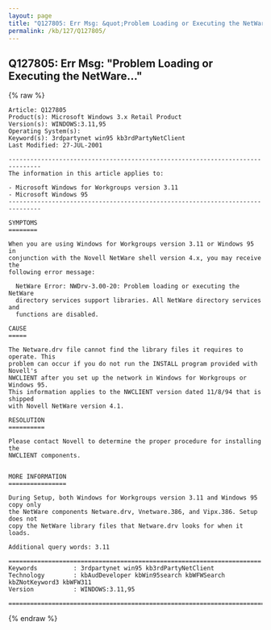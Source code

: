 ```yaml
---
layout: page
title: "Q127805: Err Msg: &quot;Problem Loading or Executing the NetWare...&quot;"
permalink: /kb/127/Q127805/
---
```


## Q127805: Err Msg: &quot;Problem Loading or Executing the NetWare...&quot;

{% raw %}

	Article: Q127805
	Product(s): Microsoft Windows 3.x Retail Product
	Version(s): WINDOWS:3.11,95
	Operating System(s): 
	Keyword(s): 3rdpartynet win95 kb3rdPartyNetClient
	Last Modified: 27-JUL-2001
	
	-------------------------------------------------------------------------------
	The information in this article applies to:
	
	- Microsoft Windows for Workgroups version 3.11 
	- Microsoft Windows 95 
	-------------------------------------------------------------------------------
	
	SYMPTOMS
	========
	
	When you are using Windows for Workgroups version 3.11 or Windows 95 in
	conjunction with the Novell NetWare shell version 4.x, you may receive the
	following error message:
	
	  NetWare Error: NWDrv-3.00-20: Problem loading or executing the NetWare
	  directory services support libraries. All NetWare directory services and
	  functions are disabled.
	
	CAUSE
	=====
	
	The Netware.drv file cannot find the library files it requires to operate. This
	problem can occur if you do not run the INSTALL program provided with Novell's
	NWCLIENT after you set up the network in Windows for Workgroups or Windows 95.
	This information applies to the NWCLIENT version dated 11/8/94 that is shipped
	with Novell NetWare version 4.1.
	
	RESOLUTION
	==========
	
	Please contact Novell to determine the proper procedure for installing the
	NWCLIENT components.
	
	
	MORE INFORMATION
	================
	
	During Setup, both Windows for Workgroups version 3.11 and Windows 95 copy only
	the NetWare components Netware.drv, Vnetware.386, and Vipx.386. Setup does not
	copy the NetWare library files that Netware.drv looks for when it loads.
	
	Additional query words: 3.11
	
	======================================================================
	Keywords          : 3rdpartynet win95 kb3rdPartyNetClient 
	Technology        : kbAudDeveloper kbWin95search kbWFWSearch kbZNotKeyword3 kbWFW311
	Version           : WINDOWS:3.11,95
	
	=============================================================================
	

{% endraw %}
